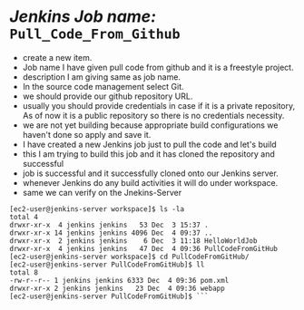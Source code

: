 # *Jenkins Job name:* `Pull_Code_From_Github`

- create a new item.
- Job name I have given pull code from github and it is a freestyle project.
- description I am giving same as job name.
- In the source code management select Git.
 - we should provide our github repository URL.
- usually you should provide credentials in case if it is a private repository, As of now it is a public repository so there is no credentials necessity.
- we are not yet building because appropriate build configurations we haven't done so apply and save it.
- I have created a new Jenkins job just to pull the code and let's build 
- this I am trying to build this job and it has cloned the repository and successful 
- job is successful and it successfully cloned onto our Jenkins server.
- whenever Jenkins do any build activities it will do under workspace.
- same we can verify on the Jnekins-Server
```[ec2-user@jenkins-server ~]$ cd /var/lib/jenkins/workspace/
[ec2-user@jenkins-server workspace]$ ls -la
total 4
drwxr-xr-x  4 jenkins jenkins   53 Dec  3 15:37 .
drwxr-xr-x 14 jenkins jenkins 4096 Dec  4 09:37 ..
drwxr-xr-x  2 jenkins jenkins    6 Dec  3 11:18 HelloWorldJob
drwxr-xr-x  4 jenkins jenkins   47 Dec  4 09:36 PullCodeFromGitHub
[ec2-user@jenkins-server workspace]$ cd PullCodeFromGitHub/
[ec2-user@jenkins-server PullCodeFromGitHub]$ ll
total 8
-rw-r--r-- 1 jenkins jenkins 6333 Dec  4 09:36 pom.xml
drwxr-xr-x 2 jenkins jenkins   23 Dec  4 09:36 webapp
[ec2-user@jenkins-server PullCodeFromGitHub]$ ```
